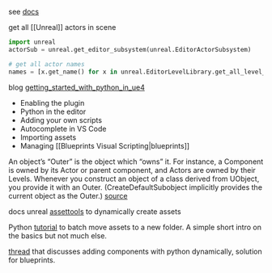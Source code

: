 see [docs](https://docs.unrealengine.com/4.27/en-US/PythonAPI/class/_ObjectBase.html#unreal._ObjectBase)

get all [[Unreal]] actors in scene
```python
import unreal
actorSub = unreal.get_editor_subsystem(unreal.EditorActorSubsystem)

# get all actor names
names = [x.get_name() for x in unreal.EditorLevelLibrary.get_all_level_actors()]
```

blog [getting_started_with_python_in_ue4](https://sondreutheim.com/post/getting_started_with_python_in_ue4)
- Enabling the plugin
- Python in the editor
- Adding your own scripts
- Autocomplete in VS Code
- Importing assets
- Managing [[Blueprints Visual Scripting|blueprints]]

An object’s “Outer” is the object which “owns” it. For instance, a Component is owned by its Actor or parent component, and Actors are owned by their Levels. Whenever you construct an object of a class derived from UObject, you provide it with an Outer. (CreateDefaultSubobject implicitly provides the current object as the Outer.)
[source](https://forums.unrealengine.com/t/how-can-i-understand-the-data-member-outer-in-the-uobjectbase-class/330196)

docs unreal [assettools](https://docs.unrealengine.com/4.26/en-US/PythonAPI/class/AssetTools.html#unreal.AssetTools) to dynamically create assets

Python [tutorial](https://www.freecodecamp.org/news/becoming-an-unreal-automation-expert/#writing-our-own-automated-project-clean-up-script-using-python) to batch move assets to a new folder. A simple short intro on the basics but not much else.

[thread](https://forums.unrealengine.com/t/creating-blueprint-assets-hierarchies-with-python/115929/16) that discusses adding components with python dynamically, solution for blueprints.